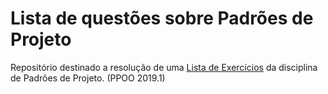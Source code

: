 # Lista de questões sobre Padrões de Projeto
Repositório destinado a resolução de uma [Lista de Exercícios](https://github.com/ifpb/padroes/blob/master/Atividades/Lista%20Estruturais.pdf) da disciplina de Padrões de Projeto. (PPOO 2019.1)  
